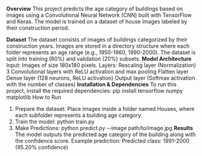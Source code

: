 **Overview**
This project predicts the age category of buildings based on images using a Convolutional Neural Network (CNN) built with TensorFlow and Keras. The model is trained on a dataset of house images labeled by their construction period.

**Dataset**
The dataset consists of images of buildings categorized by their construction years.
Images are stored in a directory structure where each folder represents an age range (e.g., 1950-1960, 1990-2000).
The dataset is split into training (80%) and validation (20%) subsets.
**Model Architecture**
Input: Images of size 180x180 pixels.
Layers:
Rescaling layer (Normalization)
3 Convolutional layers with ReLU activation and max pooling
Flatten layer
Dense layer (128 neurons, ReLU activation)
Output layer (Softmax activation with the number of classes)
**Installation & Dependencies**
To run this project, install the required dependencies:
pip install tensorflow numpy matplotlib
How to Run
1. Prepare the dataset: Place images inside a folder named Houses, where each subfolder represents a building age category.
2. Train the model:
python train.py
3. Make Predictions:
python predict.py --image path/to/image.jpg
**Results**
The model outputs the predicted age category of the building along with the confidence score.
Example prediction:
Predicted class: 1991-2000 (95.20% confidence)
